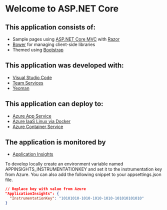 # Welcome to ASP.NET Core

## This application consists of:

*   Sample pages using [ASP.NET Core MVC](http://dot.net) with [Razor](https://docs.asp.net/en/latest/mvc/overview.html#razor-view-engine)
*   [Bower](https://go.microsoft.com/fwlink/?LinkId=518004&WT.mc_id=devops-0000-dbrown) for managing client-side libraries
*   Themed using [Bootstrap](https://go.microsoft.com/fwlink/?LinkID=398939&WT.mc_id=devops-0000-dbrown)

## This application was developed with:

*   [Visual Studio Code](https://www.visualstudio.com/products/code-vs?WT.mc_id=devops-0000-dbrown)
*   [Team Services](https://www.visualstudio.com/products/visual-studio-team-services-vs?WT.mc_id=devops-0000-dbrown)
*   [Yeoman](http://yeoman.io/)

## This application can deploy to:

*   [Azure App Service](https://azure.microsoft.com/services/app-service/?WT.mc_id=devops-0000-dbrown)
*   [Azure IaaS Linux via Docker](https://azure.microsoft.com/services/virtual-machines/?WT.mc_id=devops-0000-dbrown)
*   [Azure Container Service](https://azure.microsoft.com/services/container-service/?WT.mc_id=devops-0000-dbrown)

## The application is monitored by

* [Application Insights](https://docs.microsoft.com/azure/application-insights/app-insights-nodejs?WT.mc_id=devops-0000-dbrown)

To develop locally create an environment variable named APPINSIGHTS_INSTRUMENTATIONKEY and set it to the instrumentation key from Azure. You can also add the following snippet to your appsettings.json file.

```json
// Replace key with value from Azure
"ApplicationInsights": {
  "InstrumentationKey": "10101010-1010-1010-1010-101010101010"
}
```